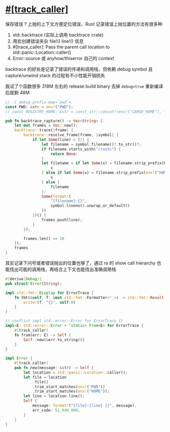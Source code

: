 # [#[track_caller]](/2023/07/error_new_track_caller.md)

保存错误 ? 上抛的上下文方便定位错误，Rust 记录错误上抛位置的方法有很多种

1. std::backtrace (实际上调用 backtrace crate)
2. 用宏创建错误夹杂 file!() line!() 信息
3. #[trace_caller]: Pass the parent call location to std::panic::Location::caller()
4. Error::source 或 anyhow/thiserror 自己的 context

backtrace 的好处是记录了错误的传递和调用栈，但依赖 debug symbol 且 capture/unwind stack 的过程有不小性能开销损失

我试了个函数很多 318M 左右的 release build binary 去掉 `debug=true` 重新编译后就剩 48M

```rust
// -C debug-prefix-map=`pwd`=.
const PWD: &str = env!("PWD");
// const REGISTRY_HOME: &str = const_str::concat!(env!("CARGO_HOME"), "/registry/src/");

pub fn backtrace_capture() -> Vec<String> {
    let mut frames = Vec::new();
    backtrace::trace(|frame| {
        backtrace::resolve_frame(frame, |symbol| {
            if let Some(line) = (|| {
                let filename = symbol.filename()?.to_str()?;
                if filename.starts_with("/rustc") {
                    return None;
                }
                let filename = if let Some(x) = filename.strip_prefix(PWD) {
                    x
                } else if let Some(x) = filename.strip_prefix(env!("HOME")) {
                    x
                } else {
                    filename
                };
                Some(format!(
                    "{filename}:{}",
                    symbol.lineno().unwrap_or_default()
                ))
            })() {
                frames.push(line);
            }
        });

        frames.len() <= 10
    });
    frames
}
```

其实记录下问号或者错误抛出的位置也够了，通过 ra 的 show call hierarchy 也能找出可能的调用栈，再结合上下文也能找出准确调用栈

```rust
#[derive(Debug)]
pub struct Error(String);

impl std::fmt::Display for ErrorTrace {
    fn fmt(&self, f: &mut std::fmt::Formatter<'_>) -> std::fmt::Result {
        write!(f, "{}", self.0)
    }
}

// conflict impl std::error::Error for ErrorTrace {}
impl<E: std::error::Error + 'static> From<E> for ErrorTrace {
    #[track_caller]
    fn from(err: E) -> Self {
        Self::new(&err.to_string())
    }
}

impl Error {
    #[track_caller]
    pub fn new(message: &str) -> Self {
        let location = std::panic::Location::caller();
        let file = location
            .file()
            .trim_start_matches(env!("PWD"))
            .trim_start_matches(env!("HOME"));
        let line = location.line();
        Self {
            message: format!("{file}:{line} {}", message),
            err_code: 51_040_000,
        }
    }
}
```
